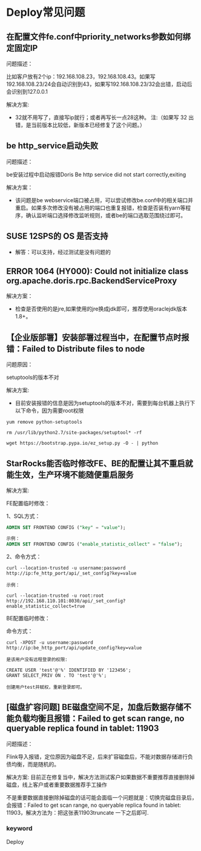 # Deploy常见问题

## 在配置文件fe.conf中priority_networks参数如何绑定固定IP

问题描述：

比如客户放有2个ip：192.168.108.23，192.168.108.43。如果写192.168.108.23/24会自动识别到43，如果写192.168.108.23/32会出错，启动后会识别到127.0.0.1

解决方案:

* 32就不用写了，直接写ip就行；或者再写长一点28这种。
注:（如果写 32 出错，是当前版本比较低，新版本已经修复了这个问题。）

## be http_service启动失败

问题描述：

be安装过程中启动报错Doris Be http service did not start correctly,exiting

解决方案：

* 该问题是be webservice端口被占用，可以尝试修改be.conf中的相关端口并重启。如果多次修改没有被占用的端口也重复报错，检查是否装有yarn等程序，确认监听端口选择修改监听规则，或者be的端口选取范围绕过即可。

## SUSE 12SPS的 OS 是否支持

* 解答：可以支持，经过测试是没有问题的

## ERROR 1064 (HY000): Could not initialize class org.apache.doris.rpc.BackendServiceProxy

解决方案：

* 检查是否使用的是jre,如果使用的jre换成jdk即可，推荐使用oraclejdk版本1.8+。

## 【企业版部署】安装部署过程当中，在配置节点时报错：Failed to Distribute files to node

问题原因：

setuptools的版本不对

解决方案:

* 目前安装报错的信息是因为setuptools的版本不对，需要到每台机器上执行下以下命令，因为需要root权限

```palin text
yum remove python-setuptools

rm /usr/lib/python2.7/site-packages/setuptool* -rf

wget https://bootstrap.pypa.io/ez_setup.py -O - | python
```

## StarRocks能否临时修改FE、BE的配置让其不重启就能生效，生产环境不能随便重启服务

解决方案:

FE配置临时修改：

1、SQL方式：

```sql
ADMIN SET FRONTEND CONFIG ("key" = "value");

示例：
ADMIN SET FRONTEND CONFIG ("enable_statistic_collect" = "false");
```

2、命令方式：

```plain text
curl --location-trusted -u username:password http://ip:fe_http_port/api/_set_config?key=value

示例：

curl --location-trusted -u root:root  http://192.168.110.101:8030/api/_set_config?enable_statistic_collect=true
```

BE配置临时修改：

命令方式：

```plain text
curl -XPOST -u username:password http://ip:be_http_port/api/update_config?key=value

是该用户没有远程登录的权限:

CREATE USER 'test'@'%' IDENTIFIED BY '123456';
GRANT SELECT_PRIV ON . TO 'test'@'%';

创建用户test并赋权，重新登录即可。
```

## [磁盘扩容问题] BE磁盘空间不足，加盘后数据存储不能负载均衡且报错：Failed to get scan range, no queryable replica found in tablet: 11903

问题描述：

Flink导入报错，定位原因为磁盘不足，后来扩容磁盘后，不能对数据存储进行负债均衡，而是随机的。

解决方案:
目前正在修复当中，解决方法测试客户如果数据不重要推荐直接删除掉磁盘，线上客户或者重要数据推荐手工操作

 不是重要数据直接删除掉磁盘的话可能会面临一个问题就是：切换完磁盘目录后，会报错：Failed to get scan range, no queryable replica found in tablet: 11903，解决方法为：把这张表11903truncate 一下之后即可.

### keyword

Deploy

